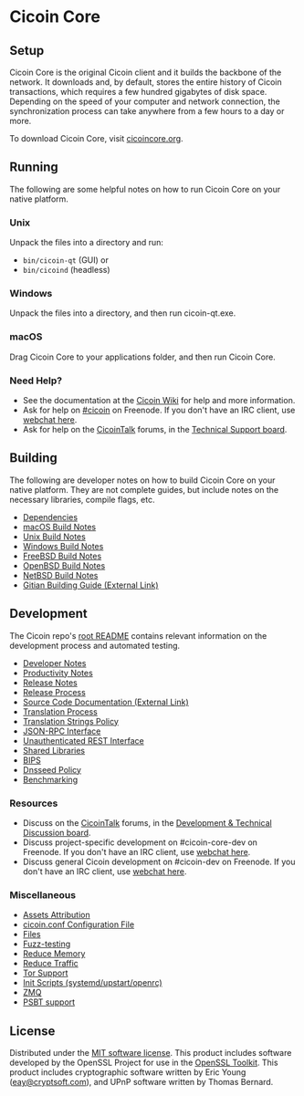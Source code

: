 Cicoin Core
=============

Setup
---------------------
Cicoin Core is the original Cicoin client and it builds the backbone of the network. It downloads and, by default, stores the entire history of Cicoin transactions, which requires a few hundred gigabytes of disk space. Depending on the speed of your computer and network connection, the synchronization process can take anywhere from a few hours to a day or more.

To download Cicoin Core, visit [cicoincore.org](https://cicoincore.org/en/download/).

Running
---------------------
The following are some helpful notes on how to run Cicoin Core on your native platform.

### Unix

Unpack the files into a directory and run:

- `bin/cicoin-qt` (GUI) or
- `bin/cicoind` (headless)

### Windows

Unpack the files into a directory, and then run cicoin-qt.exe.

### macOS

Drag Cicoin Core to your applications folder, and then run Cicoin Core.

### Need Help?

* See the documentation at the [Cicoin Wiki](https://en.cicoin.it/wiki/Main_Page)
for help and more information.
* Ask for help on [#cicoin](http://webchat.freenode.net?channels=cicoin) on Freenode. If you don't have an IRC client, use [webchat here](http://webchat.freenode.net?channels=cicoin).
* Ask for help on the [CicoinTalk](https://cicointalk.org/) forums, in the [Technical Support board](https://cicointalk.org/index.php?board=4.0).

Building
---------------------
The following are developer notes on how to build Cicoin Core on your native platform. They are not complete guides, but include notes on the necessary libraries, compile flags, etc.

- [Dependencies](dependencies.md)
- [macOS Build Notes](build-osx.md)
- [Unix Build Notes](build-unix.md)
- [Windows Build Notes](build-windows.md)
- [FreeBSD Build Notes](build-freebsd.md)
- [OpenBSD Build Notes](build-openbsd.md)
- [NetBSD Build Notes](build-netbsd.md)
- [Gitian Building Guide (External Link)](https://github.com/cicoin-core/docs/blob/master/gitian-building.md)

Development
---------------------
The Cicoin repo's [root README](/README.md) contains relevant information on the development process and automated testing.

- [Developer Notes](developer-notes.md)
- [Productivity Notes](productivity.md)
- [Release Notes](release-notes.md)
- [Release Process](release-process.md)
- [Source Code Documentation (External Link)](https://dev.visucore.com/cicoin/doxygen/)
- [Translation Process](translation_process.md)
- [Translation Strings Policy](translation_strings_policy.md)
- [JSON-RPC Interface](JSON-RPC-interface.md)
- [Unauthenticated REST Interface](REST-interface.md)
- [Shared Libraries](shared-libraries.md)
- [BIPS](bips.md)
- [Dnsseed Policy](dnsseed-policy.md)
- [Benchmarking](benchmarking.md)

### Resources
* Discuss on the [CicoinTalk](https://cicointalk.org/) forums, in the [Development & Technical Discussion board](https://cicointalk.org/index.php?board=6.0).
* Discuss project-specific development on #cicoin-core-dev on Freenode. If you don't have an IRC client, use [webchat here](http://webchat.freenode.net/?channels=cicoin-core-dev).
* Discuss general Cicoin development on #cicoin-dev on Freenode. If you don't have an IRC client, use [webchat here](http://webchat.freenode.net/?channels=cicoin-dev).

### Miscellaneous
- [Assets Attribution](assets-attribution.md)
- [cicoin.conf Configuration File](cicoin-conf.md)
- [Files](files.md)
- [Fuzz-testing](fuzzing.md)
- [Reduce Memory](reduce-memory.md)
- [Reduce Traffic](reduce-traffic.md)
- [Tor Support](tor.md)
- [Init Scripts (systemd/upstart/openrc)](init.md)
- [ZMQ](zmq.md)
- [PSBT support](psbt.md)

License
---------------------
Distributed under the [MIT software license](/COPYING).
This product includes software developed by the OpenSSL Project for use in the [OpenSSL Toolkit](https://www.openssl.org/). This product includes
cryptographic software written by Eric Young ([eay@cryptsoft.com](mailto:eay@cryptsoft.com)), and UPnP software written by Thomas Bernard.
